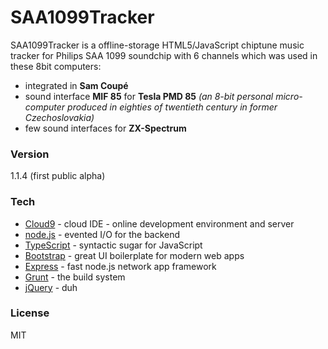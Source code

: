# SAA1099Tracker

SAA1099Tracker is a offline-storage HTML5/JavaScript chiptune music tracker for Philips SAA 1099 soundchip with 6 channels which was used in these 8bit computers:
  - integrated in **Sam Coupé**
  - sound interface **MIF 85** for **Tesla PMD 85** _(an 8-bit personal micro-computer produced in eighties of twentieth century in former Czechoslovakia)_
  - few sound interfaces for **ZX-Spectrum**

### Version
1.1.4 (first public alpha)

### Tech
* [Cloud9] - cloud IDE - online development environment and server
* [node.js] - evented I/O for the backend
* [TypeScript] - syntactic sugar for JavaScript
* [Bootstrap] - great UI boilerplate for modern web apps
* [Express] - fast node.js network app framework
* [Grunt] - the build system
* [jQuery] - duh


### License
MIT


[node.js]:http://nodejs.org
[Bootstrap]:http://twitter.github.com/bootstrap/
[jQuery]:http://jquery.com
[express]:http://expressjs.com
[TypeScript]:http://www.typescriptlang.org
[Grunt]:http://gruntjs.com
[Cloud9]:http://c9.io
